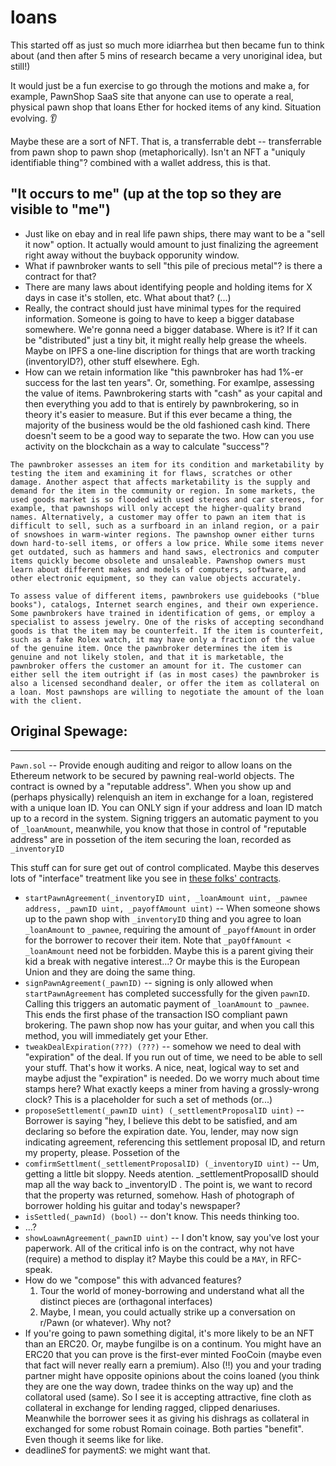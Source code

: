 # loans

This started off as just so much more idiarrhea but then became fun to think about (and then after 5 mins of research became a very unoriginal idea, but still!)

It would just be a fun exercise to go through the motions and make a, for example, PawnShop SaaS site that anyone can use to operate a real, physical pawn shop that loans Ether for hocked items of any kind. Situation evolving. 👂

Maybe these are a sort of NFT. That is, a transferrable debt -- transferrable from pawn shop to pawn shop (metaphorically). Isn't an NFT a "uniquly identifiable thing"? combined with a wallet address, this is that.

## "It occurs to me" (up at the top so they are visible to "me")

* Just like on ebay and in real life pawn ships, there may want to be a "sell it now" option. It actually would amount to just finalizing the agreement right away without the buyback opporunity window.
* What if pawnbroker wants to sell "this pile of precious metal"? is there a contract for that?
* There are many laws about identifying people and holding items for X days in case it's stollen, etc. What about that? (...)
* Really, the contract should just have minimal types for the required information. Someone is going to have to keep a bigger database somewhere. We're gonna need a bigger database. Where is it? If it can be "distributed" just a tiny bit, it might really help grease the wheels. Maybe on IPFS a one-line discription for things that are worth tracking (inventoryID?), other stuff elsewhere. Egh.
* How can we retain information like "this pawnbroker has had 1%-er success for the last ten years". Or, something. For examlpe, assessing the value of items. Pawnbrokering starts with "cash" as your capital and then everything you add to that is entirely by pawnbrokering, so in theory it's easier to measure. But if this ever became a thing, the majority of the business would be the old fashioned cash kind. There doesn't seem to be a good way to separate the two. How can you use activity on the blockchain as a way to calculate "success"?


```
The pawnbroker assesses an item for its condition and marketability by testing the item and examining it for flaws, scratches or other damage. Another aspect that affects marketability is the supply and demand for the item in the community or region. In some markets, the used goods market is so flooded with used stereos and car stereos, for example, that pawnshops will only accept the higher-quality brand names. Alternatively, a customer may offer to pawn an item that is difficult to sell, such as a surfboard in an inland region, or a pair of snowshoes in warm-winter regions. The pawnshop owner either turns down hard-to-sell items, or offers a low price. While some items never get outdated, such as hammers and hand saws, electronics and computer items quickly become obsolete and unsaleable. Pawnshop owners must learn about different makes and models of computers, software, and other electronic equipment, so they can value objects accurately.

To assess value of different items, pawnbrokers use guidebooks ("blue books"), catalogs, Internet search engines, and their own experience. Some pawnbrokers have trained in identification of gems, or employ a specialist to assess jewelry. One of the risks of accepting secondhand goods is that the item may be counterfeit. If the item is counterfeit, such as a fake Rolex watch, it may have only a fraction of the value of the genuine item. Once the pawnbroker determines the item is genuine and not likely stolen, and that it is marketable, the pawnbroker offers the customer an amount for it. The customer can either sell the item outright if (as in most cases) the pawnbroker is also a licensed secondhand dealer, or offer the item as collateral on a loan. Most pawnshops are willing to negotiate the amount of the loan with the client.
```

## Original Spewage:

---

`Pawn.sol` -- Provide enough auditing and reigor to allow loans on the Ethereum network to be secured by pawning real-world objects.
The contract is owned by a "reputable address". When you show up and (perhaps physically) relenquish an item in exchange for a loan, registered with a unique loan ID. You can ONLY sign if your address and loan ID match up to a record in the system. Signing triggers an automatic payment to you of `_loanAmount`, meanwhile, you know that those in control of "reputable address" are in possetion of the item securing the loan, recorded as `_inventoryID`

This stuff can for sure get out of control complicated. Maybe this deserves lots of "interface" treatment like you see in [these folks' contracts](https://github.com/gnosis/safe-contracts/tree/186a21a74b327f17fc41217a927dea7064f74604).

* `startPawnAgreement(_inventoryID uint, _loanAmount uint, _pawnee address, _pawnID uint, _payoffAmount uint)` -- When someone shows up to the pawn shop with `_inventoryID` thing and you agree to loan `_loanAmount` to `_pawnee`, requiring the amount of `_payoffAmount` in order for the borrower to recover their item. Note that `_payOffAmount < _loanAmount` need not be forbidden. Maybe this is a parent giving their kid a break with negative interest...? Or maybe this is the European Union and they are doing the same thing.
* `signPawnAgreement(_pawnID)` -- signing is only allowed when `startPawnAgreement` has completed successfully for the given `pawnID`. Calling this triggers an automatic payment of `_loanAmount` to `_pawnee`. This ends the first phase of the transaction ISO compliant pawn brokering. The pawn shop now has your guitar, and when you call this method, you will immediately get your Ether.
* `tweakDealExpiration(???) (???)` -- somehow we need to deal with "expiration" of the deal. If you run out of time, we need to be able to sell your stuff. That's how it works. A nice, neat, logical way to set and maybe adjust the "expiration" is needed. Do we worry much about time stamps here? What exactly keeps a miner from having a grossly-wrong clock? This is a placeholder for such a set of methods (or...)
* `proposeSettlement(_pawnID uint) (_settlementProposalID uint)` -- Borrower is saying "hey, I believe this debt to be satisfied, and am declaring so before the expiration date. You, lender, may now sign indicating agreement, referencing this settlement proposal ID, and return my property, please. Possetion of the 
* `comfirmSettlment(_settlementProposalID) (_inventoryID uint)` -- Um, getting a little bit sloppy. Needs atention. _settlementProposalID should map all the way back to _inventoryID . The point is, we want to record that the property was returned, somehow. Hash of photograph of borrower holding his guitar and today's newspaper?
* `isSettled(_pawnId) (bool)` -- don't know. This needs thinking too.
* ...?
* `showLoawnAgreement(_pawnID uint)` -- I don't know, say you've lost your paperwork. All of the critical info is on the contract, why not have (require) a method to display it? Maybe this could be a `MAY`, in RFC-speak.
* How do we "compose" this with advanced features?
   1. Tour the world of money-borrowing and understand what all the distinct pieces are (orthagonal interfaces)
   1. Maybe, I mean, you could actually strike up a conversation on r/Pawn (or whatever). Why not?
* If you're going to pawn something digital, it's more likely to be an NFT than an ERC20. Or, maybe fungilbe is on a continum. You might have an ERC20 that you can prove is the first-ever minted FooCoin (maybe even that fact will never really earn a premium). Also (!!) you and your trading partner might have opposite opinions about the coins loaned (you think they are one the way down, tradee thinks on the way up) and the collatoral used (same). So I see it is accepting attractive, fine cloth as collateral in exchange for lending ragged, clipped denariuses. Meanwhile the borrower sees it as giving his dishrags as collateral in exchanged for some robust Romain coinage. Both parties "benefit". Even though it seems like for like.
* deadline*S* for payment*S*: we might want that.
